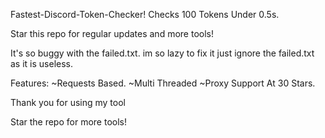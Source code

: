 Fastest-Discord-Token-Checker!
Checks 100 Tokens Under 0.5s.

Star this repo for regular updates and more tools!

It's so buggy with the failed.txt.
im so lazy to fix it just ignore the failed.txt as it is useless.

Features:
~Requests Based.
~Multi Threaded
~Proxy Support At 30 Stars.

Thank you for using my tool

Star the repo for more tools!
